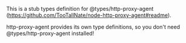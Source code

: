 This is a stub types definition for @types/http-proxy-agent (https://github.com/TooTallNate/node-http-proxy-agent#readme).

http-proxy-agent provides its own type definitions, so you don't need @types/http-proxy-agent installed!